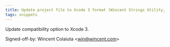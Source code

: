 ```yaml
---
title: Update project file to Xcode 3 format (Wincent Strings Utility, 98173a5)
tags: snippets
---
```


Update compatibility option to Xcode 3.

Signed-off-by: Wincent Colaiuta &lt;win@wincent.com&gt;
